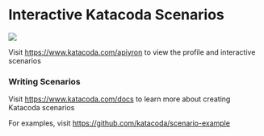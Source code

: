 # Interactive Katacoda Scenarios

[![](http://shields.katacoda.com/katacoda/apiyron/count.svg)](https://www.katacoda.com/apiyron "Get your profile on Katacoda.com")

Visit https://www.katacoda.com/apiyron to view the profile and interactive scenarios

### Writing Scenarios
Visit https://www.katacoda.com/docs to learn more about creating Katacoda scenarios

For examples, visit https://github.com/katacoda/scenario-example
